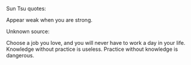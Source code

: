 Sun Tsu quotes:

Appear weak when you are strong.

Unknown source:

Choose a job you love, and you will never have to work a day in your life.
Knowledge without practice is useless. Practice without knowledge is dangerous.

